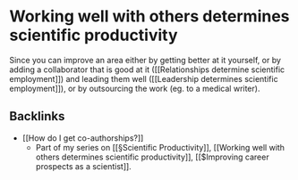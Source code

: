 # Working well with others determines scientific productivity
Since you can improve an area either by getting better at it yourself, or by adding a collaborator that is good at it ([[Relationships determine scientific employment]]) and leading them well ([[Leadership determines scientific employment]]), or by outsourcing the work (eg. to a medical writer).

## Backlinks
* [[How do I get co-authorships?]]
	* Part of my series on [[§Scientific Productivity]], [[Working well with others determines scientific productivity]], [[$Improving career prospects as a scientist]].

<!-- #service -->

<!-- {BearID:EF47B783-66DC-4C65-B55F-B07E72F38840-15756-0000130C12BBA2B3} -->
